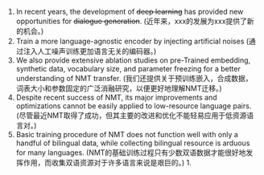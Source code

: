 1. In recent years, the development of ~~deep learning~~ has provided new opportunities for ~~dialogue generation~~. (近年来，xxx的发展为xxx提供了新的机会。)
2. Train a more language-agnostic encoder by injecting artificial noises (通过注入人工噪声训练更加语言无关的编码器。)
3. We also provide extensive ablation studies on pre-Trained embedding, synthetic data, vocabulary size, and parameter freezing for a better understanding of NMT transfer. (我们还提供关于预训练嵌入，合成数据，词表大小和参数固定的广泛消融研究，以便更好地理解NMT迁移。)
4. Despite recent success of NMT, its major improvements and optimizations cannot be easily applied to low-resource language pairs. (尽管最近NMT取得了成功，但其主要的改进和优化不能轻易应用于低资源语言对。)
5. Basic training procedure of NMT does not function well with only a handful of bilingual data, while collecting bilingual resource is arduous for many languages. (NMT的基础训练过程只有少数双语数据才能很好地发挥作用，而收集双语资源对于许多语言来说是艰巨的。)
	1. 